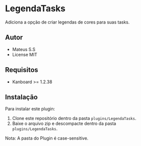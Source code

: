 LegendaTasks
==============================

Adiciona a opção de criar legendas de cores para suas tasks.

Autor
------

- Mateus S.S
- License MIT

Requisitos
------------

- Kanboard >= 1.2.38

Instalação
------------

Para instalar este plugin:

1. Clone este repositório dentro da pasta `plugins/LegendaTasks`.
2. Baixe o arquivo zip e descompacte dentro da pasta `plugins/LegendaTasks`.

Nota: A pasta do Plugin é case-sensitive.

